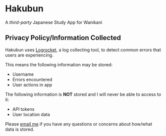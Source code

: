 # Hakubun

A _third-party_ Japanese Study App for Wanikani

## Privacy Policy/Information Collected

Hakubun uses [Logrocket](https://logrocket.com/), a log collecting tool, to detect common errors that users are experiencing.

This means the following information may be stored:

- Username
- Errors encountered
- User actions in app

The following information is **NOT** stored and I will never be able to access to it:

- API tokens
- User location data

Please [email me](mailto:salemlfenn@gmail.com) if you have any questions or concerns about how/what data is stored.
